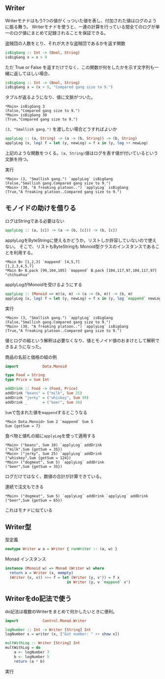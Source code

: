 ## Writer

Writerモナドはもう1つの値がくっついた値を表し、付加された値はログのように振る舞う。
Writerモナドを使うと、一連の計算を行っている間全てのログが単一のログ値にまとめて記録されることを保証できる。

盗賊団の人数をとり、それが大きな盗賊団であるかを返す関数

```haskell
isBigGang :: Int -> (Bool, String)
isBigGang x = x > 9
```

ただ True or False を返すだけでなく、この関数が何をしたかを示す文字列も一緒に返してほしい場合、

```haskell
isBigGang :: Int -> (Bool, String)
isBigGang x = (x > 9, "Compared gang size to 9.")
```

タプルが返るようになり、値に文脈がついた。

```
*Main> isBigGang 3
(False,"Compared gang size to 9.")
*Main> isBigGang 30
(True,"Compared gang size to 9.")
```

`(3, "Smallish gang.")` を渡したい場合どうすればよいか

```haskell
applyLog :: (a, String) -> (a -> (b, String)) -> (b, String)
applyLog (x, log) f = let (y, newLog) = f x in (y, log ++ newLog)
```

上記のような関数をつくる。`(a, String)`値はログを表す値が付いているという文脈を持つ。

実行

```
*Main> (3, "Smallish gang.") `applyLog` isBigGang
(False,"Smallish gang.Compared gang size to 9.")
*Main> (30, "A freaking platoon..") `applyLog` isBigGang
(True,"A freaking platoon..Compared gang size to 9.")
```

## モノイドの助けを借りる

ログはStringである必要はない

```haskell
applyLog :: (a, [c]) -> (a -> (b, [c])) -> (b, [c])
```

applyLogをByteStringに使えるかどうか。リストしか許容していないので使えない。
そこで、リストもByteStringも Monoid型クラスのインスタンスであることを利用する。

```
*Main B> [1,2,3] `mappend` [4,5,7]
[1,2,3,4,5,7]
*Main B> B.pack [99,104,105] `mappend` B.pack [104,117,97,104,117,97]
"chihuahua"
```

applyLogがMonoidを受けるようにする

```haskell
applyLog :: (Monoid => m)(a, m) -> (a -> (b, m)) -> (b, m)
applyLog (x, log) f = let (y, newLog) = f x in (y, log `mappend` newLog)
```

実行

```
*Main> (3, "Smallish gang.") `applyLog` isBigGang
(False,"Smallish gang.Compared gang size to 9.")
*Main> (30, "A freaking platoon..") `applyLog` isBigGang
(True,"A freaking platoon..Compared gang size to 9.")
```

値とログの組という解釈は必要なくなり、値とモノイド値のおまけとして解釈できるようになった。

商品の名前と価格の組の例

```haskell
import           Data.Monoid

type Food = String
type Price = Sum Int

addDrink :: Food -> (Food, Price)
addDrink "beans" = ("milk", Sum 25)
addDrink "jerky" = ("whiskey", Sum 99)
addDrink _       = ("beer", Sum 30)
```

`Sum`で包まれた値を`mappend`するとこうなる

```
*Main Data.Monoid> Sum 2 `mappend` Sum 5
Sum {getSum = 7}
```

食べ物と値札の組に`applyLog`を使って適用する

```
*Main> ("beans", Sum 10) `applyLog` addDrink
("milk",Sum {getSum = 35})
*Main> ("jerky", Sum 25) `applyLog` addDrink
("whiskey",Sum {getSum = 124})
*Main> ("dogmeat", Sum 5) `applyLog` addDrink
("beer",Sum {getSum = 35})
```

ログだけではなく、数値の合計が計算できている。

連続で注文もできる

```
*Main> ("dogmeat", Sum 5) `applyLog` addDrink `applyLog` addDrink
("beer",Sum {getSum = 65})
```

これはモナドに似ている

## Writer型

型定義

```haskell
newtype Writer w a = Writer { runWriter :: (a, w) }
```

Monad インスタンス

```haskell
instance (Monoid w) => Monad (Writer w) where
  return x = Writer (x, mempty)
  (Writer (x, v)) >>= f = let (Writer (y, v')) = f x
                            in Writer (y, v `mappend` v')
```

## Writerをdo記法で使う

do記法は複数のWriterをまとめて何かしたいときに便利。

```haskell
import           Control.Monad.Writer

logNumber :: Int -> Writer [String] Int
logNumber x = writer (x, ["Got number: " ++ show x])

multWithLog :: Writer [String] Int
multWithLog = do
    a <- logNumber 3
    b <- logNumber 5
    return (a * b)
```

実行

```

```
